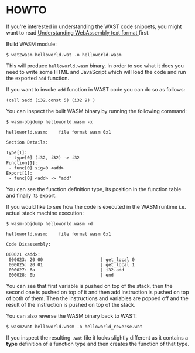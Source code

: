 # HOWTO

If you're interested in understanding the WAST code snippets, you might want to read [Understanding WebAssembly text format
](https://developer.mozilla.org/en-US/docs/WebAssembly/Understanding_the_text_format) first.

Build WASM module:

```
$ wat2wasm helloworld.wat -o helloworld.wasm
```

This will produce `helloworld.wasm` binary. In order to see what it does you need to write some HTML and JavaScript which will load the code and run the exported `add` function.

If you want to invoke `add` function in WAST code you can do so as follows:
```
(call $add (i32.const 5) (i32 9) )
```
You can inspect the built WASM binary by running the following command:
```
$ wasm-objdump helloworld.wasm -x

helloworld.wasm:	file format wasm 0x1

Section Details:

Type[1]:
 - type[0] (i32, i32) -> i32
Function[1]:
 - func[0] sig=0 <add>
Export[1]:
 - func[0] <add> -> "add"
```

You can see the function definition type, its position in the function table and finally its export.

If you would like to see how the code is executed in the WASM runtime i.e. actual stack machine execution:
```
$ wasm-objdump helloworld.wasm -d

helloworld.wasm:	file format wasm 0x1

Code Disassembly:

000021 <add>:
 000023: 20 00                      | get_local 0
 000025: 20 01                      | get_local 1
 000027: 6a                         | i32.add
 000028: 0b                         | end
```

You can see that first variable is pushed on top of the stack, then the second one is pushed on top of it and then add instruction is pushed on top of both of them. Then the instructions and variables are popped off and the result of the instruction is pushed on top of the stack.

You can also reverse the WASM binary back to WAST:
```
$ wasm2wat helloworld.wasm -o helloworld_reverse.wat
```

If you inspect the resulting `.wat` file it looks slightly different as it contains a **type** definition of a function type and then creates the function of that type.
